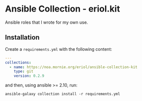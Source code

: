 # Ansible Collection - eriol.kit

Ansible roles that I wrote for my own use.

## Installation

Create a `requirements.yml` with the following content:

```yaml
---
collections:
  - name: https://noa.mornie.org/eriol/ansible-collection-kit
    type: git
    version: 0.2.9
```

and then, using ansible >= 2.10, run:

```
ansible-galaxy collection install -r requirements.yml
```
